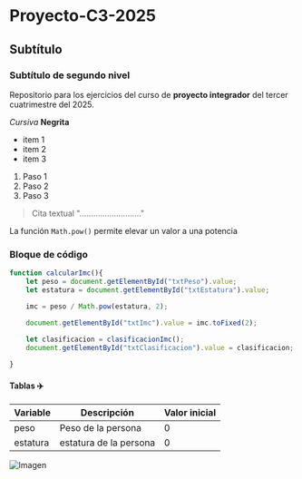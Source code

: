 # Proyecto-C3-2025
## Subtítulo
### Subtítulo de segundo nivel
Repositorio para los ejercicios del curso de **proyecto integrador** del tercer cuatrimestre del 2025.

*Cursiva*
**Negrita**

- item 1
- item 2
- item 3

1. Paso 1
2. Paso 2
3. Paso 3

> Cita textual
> "..........................."

La función `Math.pow()` permite elevar un valor a una potencia

### Bloque de código

```javascript
function calcularImc(){
    let peso = document.getElementById("txtPeso").value;
    let estatura = document.getElementById("txtEstatura").value;

    imc = peso / Math.pow(estatura, 2);

    document.getElementById("txtImc").value = imc.toFixed(2);
    
    let clasificacion = clasificacionImc();
    document.getElementById("txtClasificacion").value = clasificacion;

}
```

#### Tablas ✈️

|Variable|Descripción|Valor inicial|
|--------|-----------|-------------|
| peso | Peso de la persona | 0 |
|estatura | estatura de la persona | 0 |


![Imagen](https://media.istockphoto.com/id/1414160809/es/vector/icono-de-avi%C3%B3n-pictograma-de-vuelo-de-avi%C3%B3n-transporte-s%C3%ADmbolo-de-viaje.jpg?s=612x612&w=0&k=20&c=aaX-F7oeZ6_S-7e_JTOaojhhmY4yLLko_JdwGLUZJMQ=)